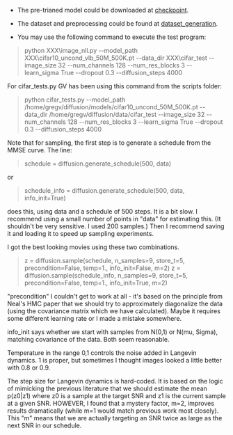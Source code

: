 - The pre-trianed model could be downloaded at [checkpoint](https://github.com/openai/improved-diffusion).

- The dataset and preprocessing could be found at [dataset_generation](https://github.com/openai/improved-diffusion/tree/main/datasets).

- You may use the following command to execute the test program:

> python XXX\image_nll.py --model_path XXX\cifar10_uncond_vlb_50M_500K.pt --data_dir XXX\cifar_test --image_size 32 --num_channels 128 --num_res_blocks 3 --learn_sigma True --dropout 0.3 --diffusion_steps 4000


For cifar_tests.py GV has been using this command from the scripts folder:
> python cifar_tests.py --model_path /home/gregv/diffusion/models/cifar10_uncond_50M_500K.pt --data_dir /home/gregv/diffusion/data/cifar_test --image_size 32 --num_channels 128 --num_res_blocks 3 --learn_sigma True --dropout 0.3 --diffusion_steps 4000

Note that for sampling, the first step is to generate 
a schedule from the MMSE curve. 
The line:
> schedule = diffusion.generate_schedule(500, data)

or 

> schedule_info = diffusion.generate_schedule(500, data, info_init=True)

does this, using data and a schedule of 500 steps. It is a bit slow.
I recommend using a small number of points in "data" for estimating this. (It shouldn't be very sensitive. I used 200 samples.)
Then I recommend saving it and loading it to speed up sampling experiments.

I got the best looking movies using these two combinations. 
> z = diffusion.sample(schedule, n_samples=9, store_t=5, precondition=False, temp=1., info_init=False, m=2)
z = diffusion.sample(schedule_info, n_samples=9, store_t=5, precondition=False, temp=1., info_init=True, m=2)

"precondition" I couldn't get to work at all - it's based on the principle from Neal's HMC paper that we should try to approximately diagonalize 
the data (using the covariance matrix which we have calculated). Maybe it requires some different learning rate or I made a mistake somewhere. 

info_init says whether we start with samples from N(0,1) or N(mu, Sigma), matching covariance of the data.
Both seem reasonable. 

Temperature in the range 0,1 controls the noise added in Langevin dynamics. 1 is proper, but sometimes I thought images 
looked a little better with 0.8 or 0.9. 

The step size for Langevin dynamics is hard-coded. It is based on the logic of mimicking the 
previous literature that we should estimate the mean p(z0|z1) where z0 is a sample at the target SNR
and z1 is the current sample at a given SNR. 
HOWEVER, I found that a mystery factor, m=2, improves results dramatically (while m=1 would match previous work most closely).
This "m" means that we are actually targeting an SNR twice as large as the next SNR in our schedule. 
